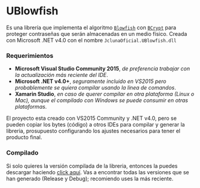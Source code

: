 # UBlowfish

Es una librería que implementa el algoritmo [`Blowfish`](https://es.wikipedia.org/wiki/Blowfish) con 
[`BCrypt`](https://en.wikipedia.org/wiki/Bcrypt) para proteger contraseñas que serán almacenadas en un medio físico.
Creada con Microsoft .NET v4.0 con el nombre `JclunaOficial.UBlowfish.dll`

### Requerimientos

* **Microsoft Visual Studio Community 2015**, _de preferencia trabajar con la actualización más reciente del IDE_.
* **Microsoft .NET v4.0+**, _seguramente incluido en VS2015 pero probablemente se quiera compilar usando la linea de comandos_.
* **Xamarin Studio**, _en caso de querer compilar en otra plataforma (Linux o Mac), aunque el compilado con Windows se puede consumir en otras plataformas_.

El proyecto esta creado con VS2015 Community y .NET v4.0, pero se pueden copiar los bytes (código) a otros IDEs para compilar y generar la libreria, prosupuesto configurando los ajustes necesarios para tener el producto final.

### Compilado

Si solo quieres la versión compilada de la libreria, entonces la puedes descargar haciendo 
[click aquí](https://www.dropbox.com/sh/dwedxa5ajhv3gya/AAAI7K3tKq88Ro6PFtCWEpLJa?dl=0 "Dropbox"). 
Vas a encontrar todas las versiones que se han generado (Release y Debug); recomiendo uses la más reciente.

